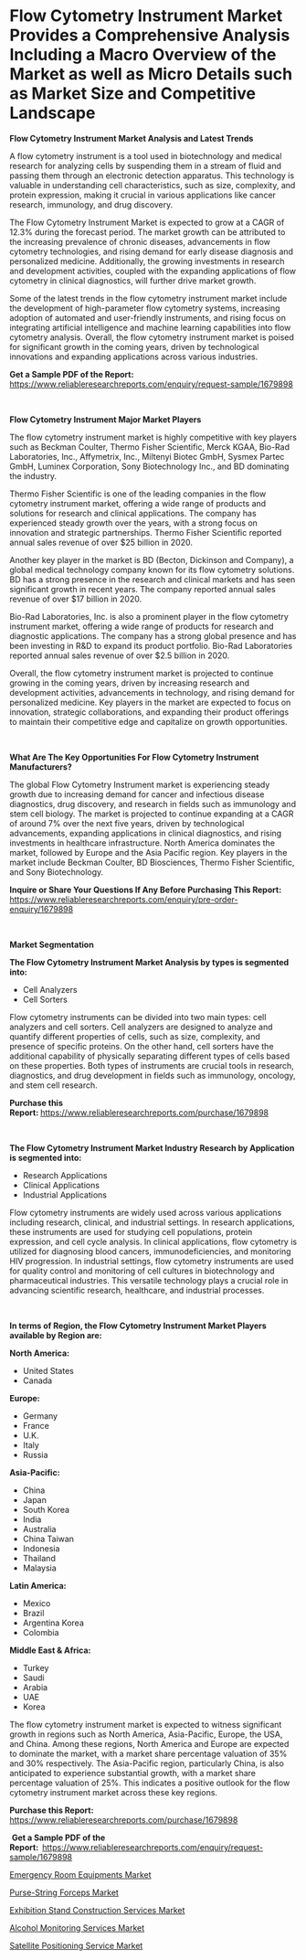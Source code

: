 <p><h1>Flow Cytometry Instrument Market Provides a Comprehensive Analysis Including a Macro Overview of the Market as well as Micro Details such as Market Size and Competitive Landscape</h1></p><p><strong>Flow Cytometry Instrument Market Analysis and Latest Trends</strong></p>
<p><p>A flow cytometry instrument is a tool used in biotechnology and medical research for analyzing cells by suspending them in a stream of fluid and passing them through an electronic detection apparatus. This technology is valuable in understanding cell characteristics, such as size, complexity, and protein expression, making it crucial in various applications like cancer research, immunology, and drug discovery.</p><p>The Flow Cytometry Instrument Market is expected to grow at a CAGR of 12.3% during the forecast period. The market growth can be attributed to the increasing prevalence of chronic diseases, advancements in flow cytometry technologies, and rising demand for early disease diagnosis and personalized medicine. Additionally, the growing investments in research and development activities, coupled with the expanding applications of flow cytometry in clinical diagnostics, will further drive market growth.</p><p>Some of the latest trends in the flow cytometry instrument market include the development of high-parameter flow cytometry systems, increasing adoption of automated and user-friendly instruments, and rising focus on integrating artificial intelligence and machine learning capabilities into flow cytometry analysis. Overall, the flow cytometry instrument market is poised for significant growth in the coming years, driven by technological innovations and expanding applications across various industries.</p></p>
<p><strong>Get a Sample PDF of the Report:&nbsp;</strong> <a href="https://www.reliableresearchreports.com/enquiry/request-sample/1679898">https://www.reliableresearchreports.com/enquiry/request-sample/1679898</a></p>
<p>&nbsp;</p>
<p><strong>Flow Cytometry Instrument Major Market Players</strong></p>
<p><p>The flow cytometry instrument market is highly competitive with key players such as Beckman Coulter, Thermo Fisher Scientific, Merck KGAA, Bio-Rad Laboratories, Inc., Affymetrix, Inc., Miltenyi Biotec GmbH, Sysmex Partec GmbH, Luminex Corporation, Sony Biotechnology Inc., and BD dominating the industry.</p><p>Thermo Fisher Scientific is one of the leading companies in the flow cytometry instrument market, offering a wide range of products and solutions for research and clinical applications. The company has experienced steady growth over the years, with a strong focus on innovation and strategic partnerships. Thermo Fisher Scientific reported annual sales revenue of over $25 billion in 2020.</p><p>Another key player in the market is BD (Becton, Dickinson and Company), a global medical technology company known for its flow cytometry solutions. BD has a strong presence in the research and clinical markets and has seen significant growth in recent years. The company reported annual sales revenue of over $17 billion in 2020.</p><p>Bio-Rad Laboratories, Inc. is also a prominent player in the flow cytometry instrument market, offering a wide range of products for research and diagnostic applications. The company has a strong global presence and has been investing in R&D to expand its product portfolio. Bio-Rad Laboratories reported annual sales revenue of over $2.5 billion in 2020.</p><p>Overall, the flow cytometry instrument market is projected to continue growing in the coming years, driven by increasing research and development activities, advancements in technology, and rising demand for personalized medicine. Key players in the market are expected to focus on innovation, strategic collaborations, and expanding their product offerings to maintain their competitive edge and capitalize on growth opportunities.</p></p>
<p>&nbsp;</p>
<p><strong>What Are The Key Opportunities For Flow Cytometry Instrument Manufacturers?</strong></p>
<p><p>The global Flow Cytometry Instrument market is experiencing steady growth due to increasing demand for cancer and infectious disease diagnostics, drug discovery, and research in fields such as immunology and stem cell biology. The market is projected to continue expanding at a CAGR of around 7% over the next five years, driven by technological advancements, expanding applications in clinical diagnostics, and rising investments in healthcare infrastructure. North America dominates the market, followed by Europe and the Asia Pacific region. Key players in the market include Beckman Coulter, BD Biosciences, Thermo Fisher Scientific, and Sony Biotechnology.</p></p>
<p><strong>Inquire or Share Your Questions If Any Before Purchasing This Report:</strong> <a href="https://www.reliableresearchreports.com/enquiry/pre-order-enquiry/1679898">https://www.reliableresearchreports.com/enquiry/pre-order-enquiry/1679898</a></p>
<p>&nbsp;</p>
<p><strong>Market Segmentation</strong></p>
<p><strong>The Flow Cytometry Instrument Market Analysis by types is segmented into:</strong></p>
<p><ul><li>Cell Analyzers</li><li>Cell Sorters</li></ul></p>
<p><p>Flow cytometry instruments can be divided into two main types: cell analyzers and cell sorters. Cell analyzers are designed to analyze and quantify different properties of cells, such as size, complexity, and presence of specific proteins. On the other hand, cell sorters have the additional capability of physically separating different types of cells based on these properties. Both types of instruments are crucial tools in research, diagnostics, and drug development in fields such as immunology, oncology, and stem cell research.</p></p>
<p><strong>Purchase this Report:&nbsp;</strong><a href="https://www.reliableresearchreports.com/purchase/1679898">https://www.reliableresearchreports.com/purchase/1679898</a></p>
<p>&nbsp;</p>
<p><strong>The Flow Cytometry Instrument Market Industry Research by Application is segmented into:</strong></p>
<p><ul><li>Research Applications</li><li>Clinical Applications</li><li>Industrial Applications</li></ul></p>
<p><p>Flow cytometry instruments are widely used across various applications including research, clinical, and industrial settings. In research applications, these instruments are used for studying cell populations, protein expression, and cell cycle analysis. In clinical applications, flow cytometry is utilized for diagnosing blood cancers, immunodeficiencies, and monitoring HIV progression. In industrial settings, flow cytometry instruments are used for quality control and monitoring of cell cultures in biotechnology and pharmaceutical industries. This versatile technology plays a crucial role in advancing scientific research, healthcare, and industrial processes.</p></p>
<p>&nbsp;</p>
<p><strong>In terms of Region, the Flow Cytometry Instrument Market Players available by Region are:</strong></p>
<p>
    <p> <strong> North America: </strong>
        <ul>
            <li>United States</li>
            <li>Canada</li>
        </ul>
        </p> 
    <p> <strong> Europe: </strong>
        <ul>
            <li>Germany</li>
            <li>France</li>
            <li>U.K.</li>
            <li>Italy</li>
            <li>Russia</li>
        </ul>
        </p> 
    <p> <strong> Asia-Pacific: </strong>
        <ul>
            <li>China</li>
            <li>Japan</li>
            <li>South Korea</li>
            <li>India</li>
            <li>Australia</li>
            <li>China Taiwan</li>
            <li>Indonesia</li>
            <li>Thailand</li>
            <li>Malaysia</li>
        </ul>
        </p> 
    <p> <strong> Latin America: </strong>
        <ul>
            <li>Mexico</li>
            <li>Brazil</li>
            <li>Argentina Korea</li>
            <li>Colombia</li>
        </ul>
        </p> 
    <p> <strong> Middle East & Africa: </strong>
        <ul>
            <li>Turkey</li>
            <li>Saudi</li>
            <li>Arabia</li>
            <li>UAE</li>
            <li>Korea</li>
        </ul>
    </p>
    </p>
<p><p>The flow cytometry instrument market is expected to witness significant growth in regions such as North America, Asia-Pacific, Europe, the USA, and China. Among these regions, North America and Europe are expected to dominate the market, with a market share percentage valuation of 35% and 30% respectively. The Asia-Pacific region, particularly China, is also anticipated to experience substantial growth, with a market share percentage valuation of 25%. This indicates a positive outlook for the flow cytometry instrument market across these key regions.</p></p>
<p><strong>Purchase this Report: </strong><a href="https://www.reliableresearchreports.com/purchase/1679898">https://www.reliableresearchreports.com/purchase/1679898</a></p>
<p>&nbsp;<strong>Get a Sample PDF of the Report:&nbsp;&nbsp;</strong><a href="https://www.reliableresearchreports.com/enquiry/request-sample/1679898">https://www.reliableresearchreports.com/enquiry/request-sample/1679898</a></p>
<p><strong></strong></p>
<p><p><a href="https://issuu.com/reportprime-2/docs/emergency-room-equipments-market-size-2030.pptx">Emergency Room Equipments Market</a></p><p><a href="https://issuu.com/reportprime-2/docs/purse-string-forceps-market-size-2030.pptx">Purse-String Forceps Market</a></p><p><a href="https://medium.com/@williambatz35/exhibition-stand-construction-services-market-the-key-to-successful-business-strategy-forecast-71556650b3ba">Exhibition Stand Construction Services Market</a></p><p><a href="https://medium.com/@williambatz35/alcohol-monitoring-services-market-analysis-its-cagr-market-segmentation-and-global-industry-ed6d1a63bf26">Alcohol Monitoring Services Market</a></p><p><a href="https://medium.com/@williambatz35/satellite-positioning-service-market-exploring-market-share-market-trends-and-future-growth-d0e46b1a8f02">Satellite Positioning Service Market</a></p></p>